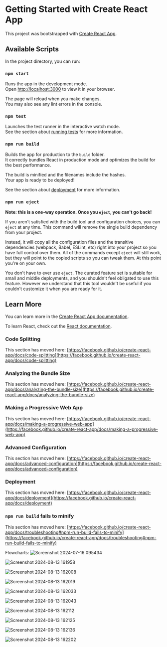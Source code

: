 # Getting Started with Create React App

This project was bootstrapped with [Create React App](https://github.com/facebook/create-react-app).

## Available Scripts

In the project directory, you can run:

### `npm start`

Runs the app in the development mode.\
Open [http://localhost:3000](http://localhost:3000) to view it in your browser.

The page will reload when you make changes.\
You may also see any lint errors in the console.

### `npm test`

Launches the test runner in the interactive watch mode.\
See the section about [running tests](https://facebook.github.io/create-react-app/docs/running-tests) for more information.

### `npm run build`

Builds the app for production to the `build` folder.\
It correctly bundles React in production mode and optimizes the build for the best performance.

The build is minified and the filenames include the hashes.\
Your app is ready to be deployed!

See the section about [deployment](https://facebook.github.io/create-react-app/docs/deployment) for more information.

### `npm run eject`

**Note: this is a one-way operation. Once you `eject`, you can't go back!**

If you aren't satisfied with the build tool and configuration choices, you can `eject` at any time. This command will remove the single build dependency from your project.

Instead, it will copy all the configuration files and the transitive dependencies (webpack, Babel, ESLint, etc) right into your project so you have full control over them. All of the commands except `eject` will still work, but they will point to the copied scripts so you can tweak them. At this point you're on your own.

You don't have to ever use `eject`. The curated feature set is suitable for small and middle deployments, and you shouldn't feel obligated to use this feature. However we understand that this tool wouldn't be useful if you couldn't customize it when you are ready for it.

## Learn More

You can learn more in the [Create React App documentation](https://facebook.github.io/create-react-app/docs/getting-started).

To learn React, check out the [React documentation](https://reactjs.org/).

### Code Splitting

This section has moved here: [https://facebook.github.io/create-react-app/docs/code-splitting](https://facebook.github.io/create-react-app/docs/code-splitting)

### Analyzing the Bundle Size

This section has moved here: [https://facebook.github.io/create-react-app/docs/analyzing-the-bundle-size](https://facebook.github.io/create-react-app/docs/analyzing-the-bundle-size)

### Making a Progressive Web App

This section has moved here: [https://facebook.github.io/create-react-app/docs/making-a-progressive-web-app](https://facebook.github.io/create-react-app/docs/making-a-progressive-web-app)

### Advanced Configuration

This section has moved here: [https://facebook.github.io/create-react-app/docs/advanced-configuration](https://facebook.github.io/create-react-app/docs/advanced-configuration)

### Deployment

This section has moved here: [https://facebook.github.io/create-react-app/docs/deployment](https://facebook.github.io/create-react-app/docs/deployment)

### `npm run build` fails to minify

This section has moved here: [https://facebook.github.io/create-react-app/docs/troubleshooting#npm-run-build-fails-to-minify](https://facebook.github.io/create-react-app/docs/troubleshooting#npm-run-build-fails-to-minify)




Flowcharts:
![Screenshot 2024-07-16 095434](https://github.com/user-attachments/assets/c794a48c-667a-4368-b932-c0f8c22001c3)


![Screenshot 2024-08-13 161958](https://github.com/user-attachments/assets/45453773-0684-487d-956c-2729b304cbe0)


![Screenshot 2024-08-13 162008](https://github.com/user-attachments/assets/fe0fcf0b-e33e-4aac-acc2-0ec163b196a4)


![Screenshot 2024-08-13 162019](https://github.com/user-attachments/assets/e7eff182-3753-4907-8e95-8e0438c601bc)


![Screenshot 2024-08-13 162033](https://github.com/user-attachments/assets/a894a5a6-c19f-424b-8875-9a2079ba9c48)


![Screenshot 2024-08-13 162043](https://github.com/user-attachments/assets/7bc96f8d-23f6-480d-adae-2e597cfee37d)


![Screenshot 2024-08-13 162112](https://github.com/user-attachments/assets/864e866c-44b9-4133-b095-1943bf9a44f2)


![Screenshot 2024-08-13 162125](https://github.com/user-attachments/assets/c476b0c2-ddea-494a-ac65-c28c75f6866d)


![Screenshot 2024-08-13 162136](https://github.com/user-attachments/assets/be55a62a-5d7e-4d08-baf7-ad95dbd3ead4)


![Screenshot 2024-08-13 162202](https://github.com/user-attachments/assets/0a13b84f-8461-4900-be18-e57db7321569)
